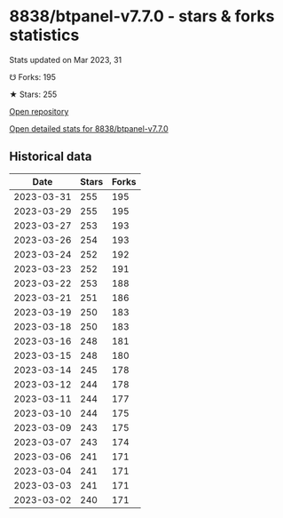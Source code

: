 # 8838/btpanel-v7.7.0 - stars & forks statistics

Stats updated on Mar 2023, 31

☋ Forks: 195

★ Stars: 255

[Open repository](https://github.com/8838/btpanel-v7.7.0)

[Open detailed stats for 8838/btpanel-v7.7.0](https://reviewgithub.com/rep/8838/btpanel-v7.7.0)

## Historical data
| Date | Stars | Forks |
|------|-------|-------|
| 2023-03-31 | 255 | 195 | 
| 2023-03-29 | 255 | 195 | 
| 2023-03-27 | 253 | 193 | 
| 2023-03-26 | 254 | 193 | 
| 2023-03-24 | 252 | 192 | 
| 2023-03-23 | 252 | 191 | 
| 2023-03-22 | 253 | 188 | 
| 2023-03-21 | 251 | 186 | 
| 2023-03-19 | 250 | 183 | 
| 2023-03-18 | 250 | 183 | 
| 2023-03-16 | 248 | 181 | 
| 2023-03-15 | 248 | 180 | 
| 2023-03-14 | 245 | 178 | 
| 2023-03-12 | 244 | 178 | 
| 2023-03-11 | 244 | 177 | 
| 2023-03-10 | 244 | 175 | 
| 2023-03-09 | 243 | 175 | 
| 2023-03-07 | 243 | 174 | 
| 2023-03-06 | 241 | 171 | 
| 2023-03-04 | 241 | 171 | 
| 2023-03-03 | 241 | 171 | 
| 2023-03-02 | 240 | 171 | 

